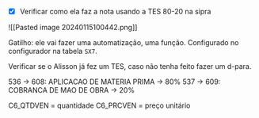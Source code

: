- [x] Verificar como ela faz a nota usando a TES 80-20 na sipra

![[Pasted image 20240115100442.png]]


Gatilho: ele vai fazer uma automatização, uma função. Configurado no configurador na tabela `SX7`.

Verificar se o Alisson já fez um TES, caso não tenha feito fazer um d-para.

536 -> 608: APLICACAO DE MATERIA PRIMA -> 80%
537 -> 609: COBRANCA DE MAO DE OBRA -> 20%

C6_QTDVEN = quantidade
C6_PRCVEN = preço unitário